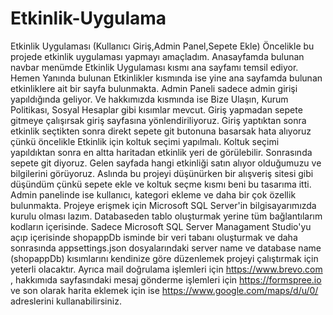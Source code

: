 # Etkinlik-Uygulama
Etkinlik Uygulaması (Kullanıcı Giriş,Admin Panel,Sepete Ekle)
Öncelikle bu projede etkinlik uygulaması yapmayı amaçladım. Anasayfamda bulunan navbar menümde Etkinlik Uygulaması kısmı ana sayfamı temsil ediyor.
Hemen Yanında bulunan Etkinlikler kısmında ise yine ana sayfamda bulunan etkinliklere ait bir sayfa bulunmakta. Admin Paneli sadece admin girişi 
yapıldığında geliyor. Ve hakkımızda kısmında ise Bize Ulaşın, Kurum Politikası, Sosyal Hesaplar gibi kısımlar mevcut. Giriş yapmadan sepete gitmeye çalışırsak
giriş sayfasına yönlendiriliyoruz. Giriş yaptıktan sonra etkinlik seçtikten sonra direkt sepete git butonuna basarsak hata alıyoruz çünkü öncelikle
Etkinlik için koltuk seçimi yapılmalı. Koltuk seçimi yapıldıktan sonra en altta haritadan etkinlik yeri de görülebilir. Sonrasında sepete git diyoruz.
Gelen sayfada hangi etkinliği satın alıyor olduğumuzu ve bilgilerini görüyoruz. Aslında bu projeyi düşünürken bir alışveriş sitesi gibi düşündüm çünkü
sepete ekle ve koltuk seçme kısmı beni bu tasarıma itti. Admin panelinde ise kullanıcı, kategori ekleme ve daha bir çok özellik bulunmakta. Projeye erişmek için
Microsoft SQL Server'in bilgisayarımızda kurulu olması lazım. Databaseden tablo oluşturmak yerine tüm bağlantılarım kodların içerisinde.
Sadece Microsoft SQL Server Managament Studio'yu açıp içerisinde shopappDb isminde bir veri tabanı oluşturmak ve daha sonrasında appsettings.json dosyalarındaki server name ve
database name (shopappDb) kısımlarını kendinize göre düzenlemek projeyi çalıştırmak için yeterli olacaktır.
Ayrıca mail doğrulama işlemleri için https://www.brevo.com , hakkımıda sayfasındaki mesaj gönderme işlemleri için https://formspree.io ve son olarak 
harita eklemek için ise https://www.google.com/maps/d/u/0/ adreslerini kullanabilirsiniz. 
